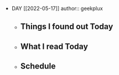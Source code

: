 - DAY [[2022-05-17]]
  author:: geekplux
	- ## Things I found out Today
	- ## What I read Today
	- ## Schedule
